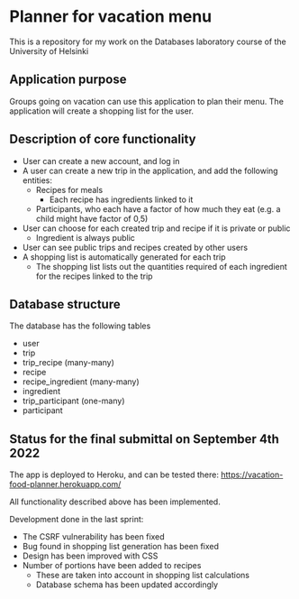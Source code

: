 # Planner for vacation menu 
This is a repository for my work on the Databases laboratory course of the University of Helsinki

## Application purpose
Groups going on vacation can use this application to plan their menu. The application will create a shopping list for the user.

## Description of core functionality
- User can create a new account, and log in
- A user can create a new trip in the application, and add the following entities:
    - Recipes for meals
        - Each recipe has ingredients linked to it
    - Participants, who each have a factor of how much they eat (e.g. a child might have factor of 0,5)
- User can choose for each created trip and recipe if it is private or public  
    - Ingredient is always public
- User can see public trips and recipes created by other users
- A shopping list is automatically generated for each trip
    - The shopping list lists out the quantities required of each ingredient for the recipes linked to the trip

## Database structure
The database has the following tables
- user
- trip
- trip_recipe (many-many)
- recipe
- recipe_ingredient (many-many)
- ingredient
- trip_participant (one-many)
- participant

## Status for the final submittal on September 4th 2022
The app is deployed to Heroku, and can be tested there:
https://vacation-food-planner.herokuapp.com/

All functionality described above has been implemented.

Development done in the last sprint:
- The CSRF vulnerability has been fixed
- Bug found in shopping list generation has been fixed
- Design has been improved with CSS
- Number of portions have been added to recipes
    - These are taken into account in shopping list calculations
    - Database schema has been updated accordingly